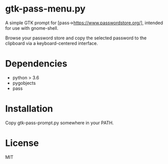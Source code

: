 # gtk-pass-menu.py

A simple GTK prompt for [pass->https://www.passwordstore.org/], intended for use with gnome-shell.

Browse your password store and copy the selected password to the clipboard via a keyboard-centered interface.

# Dependencies

* python > 3.6
* pygobjects
* pass

# Installation

Copy gtk-pass-prompt.py somewhere in your PATH.

# License

MIT
